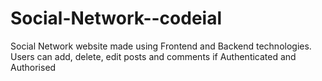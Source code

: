 # Social-Network--codeial
 Social Network website made using Frontend and Backend technologies. Users can add, delete, edit posts and comments if Authenticated and Authorised
